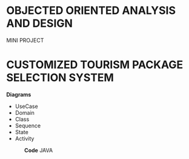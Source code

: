 # OBJECTED ORIENTED ANALYSIS AND DESIGN <br/>
MINI PROJECT
  
# CUSTOMIZED TOURISM PACKAGE SELECTION SYSTEM

**Diagrams**
<ul>
  <li>UseCase</li> 
  <li>Domain</li> 
  <li>Class</li> 
  <li>Sequence</li> 
  <li>State</li> 
  <li>Activity</li> 
 <ul>

**Code**
JAVA

